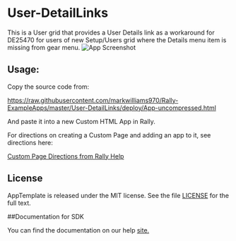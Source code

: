 User-DetailLinks
=========================

This is a User grid that provides a User Details link as a workaround for DE25470 for users of new Setup/Users grid
where the Details menu item is missing from gear menu.
![App Screenshot](https://raw.githubusercontent.com/markwilliams970/Rally-ExampleApps/master/User-DetailLinks/images/screenshot1.png)

## Usage:

Copy the source code from:

https://raw.githubusercontent.com/markwilliams970/Rally-ExampleApps/master/User-DetailLinks/deploy/App-uncompressed.html

And paste it into a new Custom HTML App in Rally.

For directions on creating a Custom Page and adding an app to it, see directions here:

[Custom Page Directions from Rally Help](https://help.rallydev.com/use_apps#create)

## License

AppTemplate is released under the MIT license.  See the file [LICENSE](./LICENSE) for the full text.

##Documentation for SDK

You can find the documentation on our help [site.](https://help.rallydev.com/apps/2.0/doc/)
